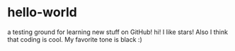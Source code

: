 # hello-world
a testing ground for learning new stuff on GitHub!
hi! I like stars! Also I think that coding is cool. My favorite tone is black :) 
